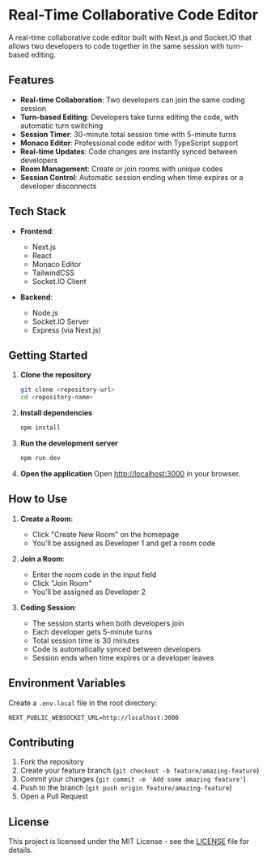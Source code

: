 # Real-Time Collaborative Code Editor

A real-time collaborative code editor built with Next.js and Socket.IO that allows two developers to code together in the same session with turn-based editing.

## Features

- **Real-time Collaboration**: Two developers can join the same coding session
- **Turn-based Editing**: Developers take turns editing the code, with automatic turn switching
- **Session Timer**: 30-minute total session time with 5-minute turns
- **Monaco Editor**: Professional code editor with TypeScript support
- **Real-time Updates**: Code changes are instantly synced between developers
- **Room Management**: Create or join rooms with unique codes
- **Session Control**: Automatic session ending when time expires or a developer disconnects

## Tech Stack

- **Frontend**:
  - Next.js
  - React
  - Monaco Editor
  - TailwindCSS
  - Socket.IO Client

- **Backend**:
  - Node.js
  - Socket.IO Server
  - Express (via Next.js)

## Getting Started

1. **Clone the repository**
   ```bash
   git clone <repository-url>
   cd <repository-name>
   ```

2. **Install dependencies**
   ```bash
   npm install
   ```

3. **Run the development server**
   ```bash
   npm run dev
   ```

4. **Open the application**
   Open [http://localhost:3000](http://localhost:3000) in your browser.

## How to Use

1. **Create a Room**:
   - Click "Create New Room" on the homepage
   - You'll be assigned as Developer 1 and get a room code

2. **Join a Room**:
   - Enter the room code in the input field
   - Click "Join Room"
   - You'll be assigned as Developer 2

3. **Coding Session**:
   - The session starts when both developers join
   - Each developer gets 5-minute turns
   - Total session time is 30 minutes
   - Code is automatically synced between developers
   - Session ends when time expires or a developer leaves

## Environment Variables

Create a `.env.local` file in the root directory:

```env
NEXT_PUBLIC_WEBSOCKET_URL=http://localhost:3000
```

## Contributing

1. Fork the repository
2. Create your feature branch (`git checkout -b feature/amazing-feature`)
3. Commit your changes (`git commit -m 'Add some amazing feature'`)
4. Push to the branch (`git push origin feature/amazing-feature`)
5. Open a Pull Request

## License

This project is licensed under the MIT License - see the [LICENSE](LICENSE) file for details.
